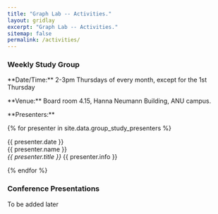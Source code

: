 ```yaml
---
title: "Graph Lab -- Activities."
layout: gridlay
excerpt: "Graph Lab -- Activities."
sitemap: false
permalink: /activities/
---
```


### Weekly Study Group

<p> </p>

<p>
  **Date/Time:** 2-3pm Thursdays of every month, except for the 1st Thursday
</p>

<p>**Venue:** Board room 4.15, Hanna Neumann Building, ANU campus.</p>

<p>**Presenters:**</p>

{% for presenter in site.data.group_study_presenters %}

{{ presenter.date }} <br>
{{ presenter.name }}  
<em>{{ presenter.title }}</em>
{{ presenter.info }} <br>
 
{% endfor %}

### Conference Presentations

<p>To be added later</p>

